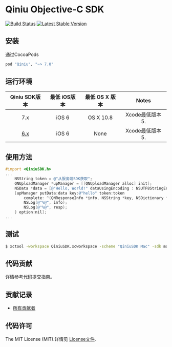 # Qiniu Objective-C SDK

[![Build Status](https://travis-ci.org/qiniu/objective-c-sdk.svg?branch=master)](https://travis-ci.org/qiniu/objective-c-sdk)
[![Latest Stable Version](https://badge.fury.io/co/Qiniu.png)](https://github.com/qiniu/objective-c-sdk/releases)

## 安装

通过CocoaPods

```ruby
pod "Qiniu", "~> 7.0"
```

## 运行环境

| Qiniu SDK版本 | 最低 iOS版本   | 最低 OS X 版本  |                                   Notes                                   |
|:--------------------:|:---------------------------:|:----------------------------:|:-------------------------------------------------------------------------:|
|          7.x         |            iOS 6            |           OS X 10.8          | Xcode最低版本 5.  |
|          [6.x](https://github.com/qiniu/ios-sdk)         |            iOS 6            |         None        |Xcode最低版本 5. |


## 使用方法

```objective-c
#import <QiniuSDK.h>
...
    NSString token = @"从服务端SDK获取";
    QNUploadManager *upManager = [[QNUploadManager alloc] init];
    NSData *data = [@"Hello, World!" dataUsingEncoding : NSUTF8StringEncoding];
    [upManager putData:data key:@"hello" token:token
        complete: ^(QNResponseInfo *info, NSString *key, NSDictionary *resp) {
        NSLog(@"%@", info);
        NSLog(@"%@", resp);
    } option:nil];
...
```


## 测试

``` bash
$ xctool -workspace QiniuSDK.xcworkspace -scheme "QiniuSDK Mac" -sdk macosx -configuration Release test -test-sdk macosx
```


## 代码贡献

详情参考[代码提交指南](https://github.com/qiniu/objective-c-sdk/blob/master/CONTRIBUTING.md)。

## 贡献记录

- [所有贡献者](https://github.com/qiniu/objective-c-sdk/contributors)


## 代码许可

The MIT License (MIT).详情见 [License文件](https://github.com/qiniu/objective-c-sdk/blob/master/LICENSE).
